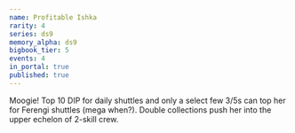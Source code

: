```yaml
---
name: Profitable Ishka
rarity: 4
series: ds9
memory_alpha: ds9
bigbook_tier: 5
events: 4
in_portal: true
published: true
---
```


Moogie! Top 10 DIP for daily shuttles and only a select few 3/5s can top her for Ferengi shuttles (mega when?). Double collections push her into the upper echelon of 2-skill crew.
